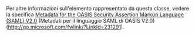 Per altre informazioni sull'elemento rappresentato da questa classe, vedere la specifica [Metadata for the OASIS Security Assertion Markup Language (SAML) V2.0](http://go.microsoft.com/fwlink/?LinkId=231291) (Metadati per il linguaggio SAML di OASIS V2.0) (http://go.microsoft.com/fwlink/?LinkId=231291).